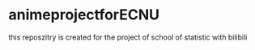 # animeprojectforECNU
this reposzitry is created for the project of school of statistic with bilibili 
